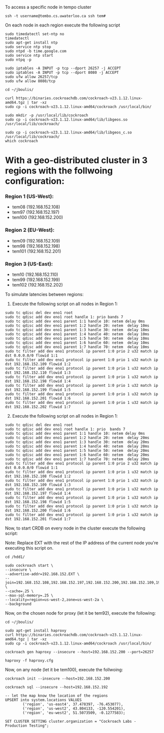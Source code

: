 To access a specific node in tempo cluster
```
ssh -t username@tembo.cs.uwaterloo.ca ssh tem#
```

On each node in each region execute the following script

```
sudo timedatectl set-ntp no
timedatectl
sudo apt-get install ntp
sudo service ntp stop
sudo ntpd -b time.google.com
sudo service ntp start
sudo ntpq -p

sudo iptables -A INPUT -p tcp --dport 26257 -j ACCEPT
sudo iptables -A INPUT -p tcp --dport 8080 -j ACCEPT
sudo ufw allow 26257/tcp
sudo ufw allow 8080/tcp

cd ~/jboulis/

curl https://binaries.cockroachdb.com/cockroach-v23.1.12.linux-amd64.tgz | tar -xz
sudo cp -i cockroach-v23.1.12.linux-amd64/cockroach /usr/local/bin/

sudo mkdir -p /usr/local/lib/cockroach
sudo cp -i cockroach-v23.1.12.linux-amd64/lib/libgeos.so /usr/local/lib/cockroach/

sudo cp -i cockroach-v23.1.12.linux-amd64/lib/libgeos_c.so /usr/local/lib/cockroach/
which cockroach
```

# With a geo-distributed cluster in 3 regions with the follwoing configuration:

### Region 1 (US-West):
- tem08 (192.168.152.108)
- tem97 (192.168.152.197)
- tem100 (192.168.152.200)

### Region 2 (EU-West):
- tem09 (192.168.152.109)
- tem98 (192.168.152.198)
- tem101 (192.168.152.201)

### Region 3 (US-East):
- tem10 (192.168.152.110)
- tem99 (192.168.152.199)
- tem102 (192.168.152.202)

To simulate latencies between regions:

1) Execute the following script on all nodes in Region 1:

```
sudo tc qdisc del dev eno1 root
sudo tc qdisc add dev eno1 root handle 1: prio bands 7
sudo tc qdisc add dev eno1 parent 1:1 handle 10: netem delay 0ms 
sudo tc qdisc add dev eno1 parent 1:2 handle 20: netem  delay 10ms
sudo tc qdisc add dev eno1 parent 1:3 handle 30: netem  delay 10ms
sudo tc qdisc add dev eno1 parent 1:4 handle 40: netem  delay 10ms
sudo tc qdisc add dev eno1 parent 1:5 handle 50: netem  delay 10ms
sudo tc qdisc add dev eno1 parent 1:6 handle 60: netem  delay 10ms
sudo tc qdisc add dev eno1 parent 1:7 handle 70: netem  delay 10ms
sudo tc filter add dev eno1 protocol ip parent 1:0 prio 2 u32 match ip dst 0.0.0.0/0 flowid 1:1
sudo tc filter add dev eno1 protocol ip parent 1:0 prio 1 u32 match ip dst 192.168.152.109 flowid 1:2
sudo tc filter add dev eno1 protocol ip parent 1:0 prio 1 u32 match ip dst 192.168.152.110 flowid 1:3
sudo tc filter add dev eno1 protocol ip parent 1:0 prio 1 u32 match ip dst 192.168.152.198 flowid 1:4
sudo tc filter add dev eno1 protocol ip parent 1:0 prio 1 u32 match ip dst 192.168.152.199 flowid 1:5
sudo tc filter add dev eno1 protocol ip parent 1:0 prio 1 u32 match ip dst 192.168.152.201 flowid 1:6
sudo tc filter add dev eno1 protocol ip parent 1:0 prio 1 u32 match ip dst 192.168.152.202 flowid 1:7
```

2) Execute the following script on all nodes in Region 1:

```
sudo tc qdisc del dev eno1 root
sudo tc qdisc add dev eno1 root handle 1: prio  bands 7
sudo tc qdisc add dev eno1 parent 1:1 handle 10: netem delay 0ms 
sudo tc qdisc add dev eno1 parent 1:2 handle 20: netem  delay 20ms
sudo tc qdisc add dev eno1 parent 1:3 handle 30: netem  delay 20ms
sudo tc qdisc add dev eno1 parent 1:4 handle 40: netem  delay 20ms
sudo tc qdisc add dev eno1 parent 1:5 handle 50: netem  delay 20ms
sudo tc qdisc add dev eno1 parent 1:6 handle 60: netem  delay 20ms
sudo tc qdisc add dev eno1 parent 1:7 handle 70: netem  delay 20ms
sudo tc filter add dev eno1 protocol ip parent 1:0 prio 2 u32 match ip dst 0.0.0.0/0 flowid 1:1
sudo tc filter add dev eno1 protocol ip parent 1:0 prio 1 u32 match ip dst 192.168.152.108 flowid 1:2
sudo tc filter add dev eno1 protocol ip parent 1:0 prio 1 u32 match ip dst 192.168.152.109 flowid 1:3
sudo tc filter add dev eno1 protocol ip parent 1:0 prio 1 u32 match ip dst 192.168.152.197 flowid 1:4
sudo tc filter add dev eno1 protocol ip parent 1:0 prio 1 u32 match ip dst 192.168.152.198 flowid 1:5
sudo tc filter add dev eno1 protocol ip parent 1:0 prio 1 u32 match ip dst 192.168.152.200 flowid 1:6
sudo tc filter add dev eno1 protocol ip parent 1:0 prio 1 u32 match ip dst 192.168.152.201 flowid 1:7
```

Now, to start CRDB on every node in the cluster execute the following script:

Note: Replace EXT with the rest of the IP address of the current node you're executing this script on.

```
cd /hdd1/

sudo cockroach start \
--insecure \
--advertise-addr=192.168.152.EXT \
--join=192.168.152.108,192.168.152.197,192.168.152.200,192.168.152.109,192.168.152.198,192.168.152.201,192.168.152.110,192.168.152.199,192.168.152.202 \
--cache=.25 \
--max-sql-memory=.25 \
--locality=region=us-west-2,zone=us-west-2a \
--background
```

Now, on the chosen node for proxy (let it be tem92), execute the following:

```
cd ~/jboulis/

sudo apt-get install haproxy
curl https://binaries.cockroachdb.com/cockroach-v23.1.12.linux-amd64.tgz | tar -xz
sudo cp -i cockroach-v23.1.12.linux-amd64/cockroach /usr/local/bin/

cockroach gen haproxy --insecure --host=192.168.152.200 --port=26257

haproxy -f haproxy.cfg
```


Now, on any node (let it be tem100), execute the follwoing:

```
cockroach init --insecure --host=192.168.152.200

cockroach sql --insecure --host=192.168.152.192

-- let the map know the location of the regions
UPSERT into system.locations VALUES
        ('region', 'us-east4', 37.478397, -76.453077),
        ('region', 'us-west2', 43.804133, -120.554201),
        ('region', 'eu-west2', 51.5073509, -0.1277583);

SET CLUSTER SETTING cluster.organization = "Cockroach Labs - Production Testing";
```
``````

